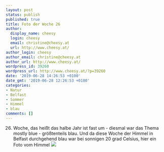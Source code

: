 ```yaml
---
layout: post
status: publish
published: true
title: Foto der Woche 26
author:
  display_name: cheesy
  login: cheesy
  email: christine@cheesy.at
  url: http://www.cheesy.at/
author_login: cheesy
author_email: christine@cheesy.at
author_url: http://www.cheesy.at/
wordpress_id: 39260
wordpress_url: http://www.cheesy.at/?p=39260
date: '2019-06-28 14:26:53 +0100'
date_gmt: '2019-06-28 12:26:53 +0100'
categories:
- Natur
- Belfast
- Sommer
- Himmel
- blau
comments: []
---
```

26. Woche, das heißt das halbe Jahr ist fast um - diesmal war das Thema mostly blue - größtenteils blau. Und da diese Woche der Himmel in Belfast durchgehend blau war bei sonnigen 20 grad Celsius, hier ein Foto vom Himmel
[![](http://www.cheesy.at/wp-content/uploads/26-52-Mostly-Blue.jpg)](http://www.cheesy.at/fotos/spiele/projekt365-und-andere-projekte/project-52-wochen-in-2019/)
